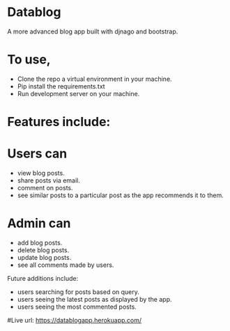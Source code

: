 # Datablog

A more advanced blog app built with djnago and bootstrap.

# To use, 
- Clone the repo a virtual environment in your machine.
- Pip install the requirements.txt
- Run development server on your machine.

# Features include:
# Users can 
- view blog posts.
- share posts via email.
- comment on posts.
- see similar posts to a particular post as the app recommends it to them. 
# Admin can
- add blog posts.
- delete blog posts.
- update blog posts.
- see all comments made by users.

Future additions include: 
- users searching for posts based on query.
- users seeing the latest posts as displayed by the app.
- users seeing the most commented posts. 


#Live url: https://datablogapp.herokuapp.com/
